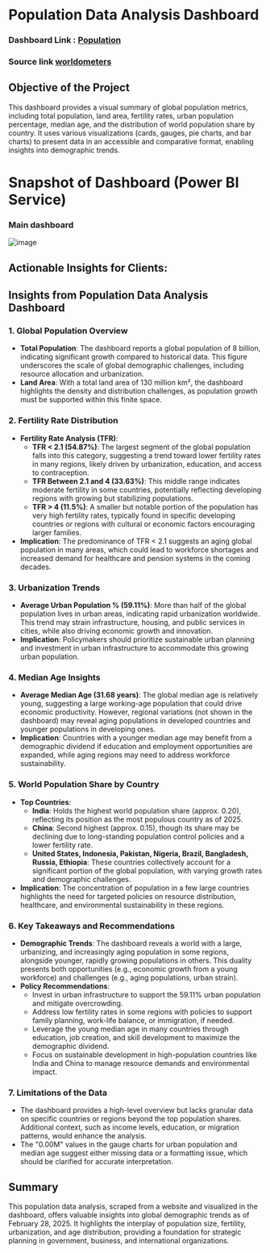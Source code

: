 # Population Data Analysis Dashboard

### Dashboard Link : [**Population**](https://app.powerbi.com/groups/me/reports/beb01e9a-32a2-4c57-b0bf-8afaa88fbb08/2d8dec51d9ed062ec065?experience=power-bi)

### Source link [**worldometers**](https://www.worldometers.info/world-population/population-by-country/)

## Objective of the Project
This dashboard provides a visual summary of global population metrics, including total population, land area, fertility rates, urban population percentage, median age, and the distribution of world population share by country. It uses various visualizations (cards, gauges, pie charts, and bar charts) to present data in an accessible and comparative format, enabling insights into demographic trends.

# Snapshot of Dashboard (Power BI Service)

### Main dashboard

![image](https://github.com/user-attachments/assets/73c0ad0b-0265-461d-889c-95a2ec5539a6)


## Actionable Insights for Clients:


## Insights from Population Data Analysis Dashboard

### 1. Global Population Overview
- **Total Population**: The dashboard reports a global population of 8 billion, indicating significant growth compared to historical data. This figure underscores the scale of global demographic challenges, including resource allocation and urbanization.
- **Land Area**: With a total land area of 130 million km², the dashboard highlights the density and distribution challenges, as population growth must be supported within this finite space.

### 2. Fertility Rate Distribution
- **Fertility Rate Analysis (TFR)**:
  - **TFR < 2.1 (54.87%)**: The largest segment of the global population falls into this category, suggesting a trend toward lower fertility rates in many regions, likely driven by urbanization, education, and access to contraception.
  - **TFR Between 2.1 and 4 (33.63%)**: This middle range indicates moderate fertility in some countries, potentially reflecting developing regions with growing but stabilizing populations.
  - **TFR > 4 (11.5%)**: A smaller but notable portion of the population has very high fertility rates, typically found in specific developing countries or regions with cultural or economic factors encouraging larger families.
- **Implication**: The predominance of TFR < 2.1 suggests an aging global population in many areas, which could lead to workforce shortages and increased demand for healthcare and pension systems in the coming decades.

### 3. Urbanization Trends
- **Average Urban Population % (59.11%)**: More than half of the global population lives in urban areas, indicating rapid urbanization worldwide. This trend may strain infrastructure, housing, and public services in cities, while also driving economic growth and innovation.
- **Implication**: Policymakers should prioritize sustainable urban planning and investment in urban infrastructure to accommodate this growing urban population.

### 4. Median Age Insights
- **Average Median Age (31.68 years)**: The global median age is relatively young, suggesting a large working-age population that could drive economic productivity. However, regional variations (not shown in the dashboard) may reveal aging populations in developed countries and younger populations in developing ones.
- **Implication**: Countries with a younger median age may benefit from a demographic dividend if education and employment opportunities are expanded, while aging regions may need to address workforce sustainability.

### 5. World Population Share by Country
- **Top Countries**:
  - **India**: Holds the highest world population share (approx. 0.20), reflecting its position as the most populous country as of 2025.
  - **China**: Second highest (approx. 0.15), though its share may be declining due to long-standing population control policies and a lower fertility rate.
  - **United States, Indonesia, Pakistan, Nigeria, Brazil, Bangladesh, Russia, Ethiopia**: These countries collectively account for a significant portion of the global population, with varying growth rates and demographic challenges.
- **Implication**: The concentration of population in a few large countries highlights the need for targeted policies on resource distribution, healthcare, and environmental sustainability in these regions.

### 6. Key Takeaways and Recommendations
- **Demographic Trends**: The dashboard reveals a world with a large, urbanizing, and increasingly aging population in some regions, alongside younger, rapidly growing populations in others. This duality presents both opportunities (e.g., economic growth from a young workforce) and challenges (e.g., aging populations, urban strain).
- **Policy Recommendations**:
  - Invest in urban infrastructure to support the 59.11% urban population and mitigate overcrowding.
  - Address low fertility rates in some regions with policies to support family planning, work-life balance, or immigration, if needed.
  - Leverage the young median age in many countries through education, job creation, and skill development to maximize the demographic dividend.
  - Focus on sustainable development in high-population countries like India and China to manage resource demands and environmental impact.

### 7. Limitations of the Data
- The dashboard provides a high-level overview but lacks granular data on specific countries or regions beyond the top population shares. Additional context, such as income levels, education, or migration patterns, would enhance the analysis.
- The "0.00M" values in the gauge charts for urban population and median age suggest either missing data or a formatting issue, which should be clarified for accurate interpretation.

## Summary
This population data analysis, scraped from a website and visualized in the dashboard, offers valuable insights into global demographic trends as of February 28, 2025. It highlights the interplay of population size, fertility, urbanization, and age distribution, providing a foundation for strategic planning in government, business, and international organizations.

